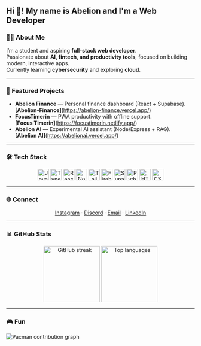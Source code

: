 <h2 align="left">Hi 👋! My name is Abelion and I'm a Web Developer</h2>

### 👨‍💻 About Me
I’m a student and aspiring **full-stack web developer**.  
Passionate about **AI, fintech, and productivity tools**, focused on building modern, interactive apps.  
Currently learning **cybersecurity** and exploring **cloud**.

---

### 🚀 Featured Projects
- **Abelion Finance** — Personal finance dashboard (React + Supabase).  
  **[Abelion-Finance]**(https://abelion-finance.vercel.app/)
- **FocusTimerin** — PWA productivity with offline support.  
  **[Focus Timerin]**(https://focustimerin.netlify.app/)
- **Abelion AI** — Experimental AI assistant (Node/Express + RAG).  
  **[Abelion AI]**(https://abelionai.vercel.app/)

---

### 🛠️ Tech Stack
<p align="center">
  <img src="https://cdn.jsdelivr.net/gh/devicons/devicon/icons/javascript/javascript-original.svg" height="30" alt="JavaScript" />
  <img src="https://cdn.jsdelivr.net/gh/devicons/devicon/icons/typescript/typescript-original.svg" height="30" alt="TypeScript" />
  <img src="https://cdn.jsdelivr.net/gh/devicons/devicon/icons/react/react-original.svg" height="30" alt="React" />
  <img src="https://cdn.jsdelivr.net/gh/devicons/devicon/icons/nodejs/nodejs-original.svg" height="30" alt="Node.js" />
  <img src="https://cdn.jsdelivr.net/gh/devicons/devicon/icons/tailwindcss/tailwindcss-plain.svg" height="30" alt="Tailwind CSS" />
  <img src="https://cdn.jsdelivr.net/gh/devicons/devicon/icons/firebase/firebase-plain.svg" height="30" alt="Firebase" />
  <img src="https://cdn.jsdelivr.net/gh/devicons/devicon/icons/supabase/supabase-original.svg" height="30" alt="Supabase" />
  <img src="https://cdn.jsdelivr.net/gh/devicons/devicon/icons/python/python-original.svg" height="30" alt="Python" />
  <img src="https://cdn.jsdelivr.net/gh/devicons/devicon/icons/html5/html5-original.svg" height="30" alt="HTML5" />
  <img src="https://cdn.jsdelivr.net/gh/devicons/devicon/icons/css3/css3-original.svg" height="30" alt="CSS3" />
</p>

---

### 🌐 Connect
<p align="center">
  <a href="https://instagram.com/ihsanovid" target="_blank" rel="noreferrer">Instagram</a> ·
  <a href="https://discordapp.com/users/abelion._" target="_blank" rel="noreferrer">Discord</a> ·
  <a href="mailto:agen.salva@gmail.com" target="_blank" rel="noreferrer">Email</a> ·
  <a href="https://www.linkedin.com/in/your-link" target="_blank" rel="noreferrer">LinkedIn</a>
</p>

---

### 📊 GitHub Stats
<p align="center">
  <img src="https://streak-stats.demolab.com?user=Abelion512&locale=en&mode=daily&theme=dracula&hide_border=true&border_radius=12" height="150" alt="GitHub streak" />
  <img src="https://github-readme-stats.vercel.app/api/top-langs/?username=Abelion512&layout=compact&theme=dracula&hide_border=true" height="150" alt="Top languages" />
</p>

---

### 🎮 Fun
<picture>
  <source media="(prefers-color-scheme: dark)" srcset="https://raw.githubusercontent.com/Abelion512/Abelion512/main/output/pacman-contribution-graph-dark.svg">
  <img alt="Pacman contribution graph" src="https://raw.githubusercontent.com/Abelion512/Abelion512/main/output/pacman-contribution-graph.svg">
</picture>
